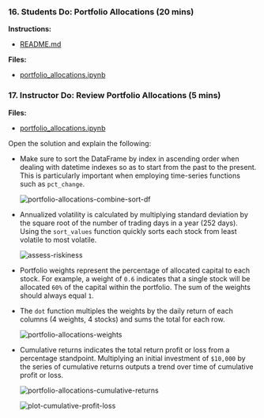 ### 16. Students Do: Portfolio Allocations (20 mins)

**Instructions:**

* [README.md](Activities/13-Stu_Portfolio_Returns/README.md)

**Files:**

* [portfolio_allocations.ipynb](Activities/13-Stu_Portfolio_Returns/Unsolved/portfolio_allocations.ipynb)

### 17. Instructor Do: Review Portfolio Allocations (5 mins)

**Files:**

* [portfolio_allocations.ipynb](Activities/13-Stu_Portfolio_Returns/Solved/portfolio_allocations.ipynb)

Open the solution and explain the following:

* Make sure to sort the DataFrame by index in ascending order when dealing with datetime indexes so as to start from the past to the present. This is particularly important when employing time-series functions such as `pct_change`.

  ![portfolio-allocations-combine-sort-df](Images/portfolio-allocations-combine-sort-df.png)

* Annualized volatility is calculated by multiplying standard deviation by the square root of the number of trading days in a year (252 days). Using the `sort_values` function quickly sorts each stock from least volatile to most volatile.

  ![assess-riskiness](Images/assess-riskiness.png)

* Portfolio weights represent the percentage of allocated capital to each stock. For example, a weight of `0.6` indicates that a single stock will be allocated `60%` of the capital within the portfolio. The sum of the weights should always equal `1`.

* The `dot` function multiples the weights by the daily return of each columns (4 weights, 4 stocks) and sums the total for each row.

  ![portfolio-allocations-weights](Images/portfolio-allocations-weights.png)

* Cumulative returns indicates the total return profit or loss from a percentage standpoint. Multiplying an initial investment of `$10,000` by the series of cumulative returns outputs a trend over time of cumulative profit or loss.

  ![portfolio-allocations-cumulative-returns](Images/portfolio-allocations-cumulative-returns.png)

  ![plot-cumulative-profit-loss](Images/plot-cumulative-profit-loss.png)